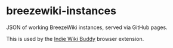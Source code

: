 # breezewiki-instances
JSON of working BreezeWiki instances, served via GitHub pages.

This is used by the [Indie Wiki Buddy](https://github.com/KevinPayravi/indie-wiki-buddy) browser extension.
